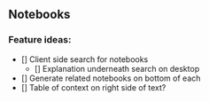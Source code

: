 ## Notebooks

### Feature ideas:

- [] Client side search for notebooks
  - [] Explanation underneath search on desktop
- [] Generate related notebooks on bottom of each
- [] Table of context on right side of text?